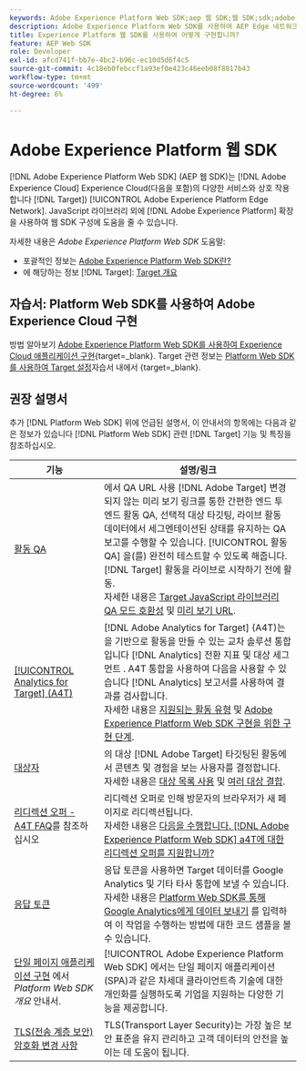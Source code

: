 ```yaml
---
keywords: Adobe Experience Platform Web SDK;aep 웹 SDK;웹 SDK;sdk;adobe experience cloud;platform edge 네트워크;adobe experience platform edge 네트워크;edge 네트워크;aep edge 네트워크
description: Adobe Experience Platform Web SDK를 사용하여 AEP Edge 네트워크를 통해 Adobe Experience Cloud의 다양한 서비스와 상호 작용하는 방법을 알아봅니다.
title: Experience Platform 웹 SDK를 사용하여 어떻게 구현합니까?
feature: AEP Web SDK
role: Developer
exl-id: afcd741f-bb7e-4bc2-b96c-ec10d5d6f4c5
source-git-commit: 4c18eb0febccf1a93ef0e423c46eeb08f8817b43
workflow-type: tm+mt
source-wordcount: '499'
ht-degree: 6%

---
```


# Adobe Experience Platform 웹 SDK

[!DNL Adobe Experience Platform Web SDK] (AEP 웹 SDK)는 [!DNL Adobe Experience Cloud] Experience Cloud(다음을 포함)의 다양한 서비스와 상호 작용합니다 [!DNL Target]) [!UICONTROL Adobe Experience Platform Edge Network]. JavaScript 라이브러리 외에 [!DNL Adobe Experience Platform] 확장을 사용하여 웹 SDK 구성에 도움을 줄 수 있습니다.

자세한 내용은 *Adobe Experience Platform Web SDK* 도움말:

* 포괄적인 정보는 [Adobe Experience Platform Web SDK란?](https://experienceleague.adobe.com/docs/experience-platform/edge/home.html)
* 에 해당하는 정보 [!DNL Target]: [Target 개요](https://experienceleague.adobe.com/docs/experience-platform/edge/personalization/adobe-target/target-overview.html)

## 자습서: Platform Web SDK를 사용하여 Adobe Experience Cloud 구현

방법 알아보기 [Adobe Experience Platform Web SDK를 사용하여 Experience Cloud 애플리케이션 구현](https://experienceleague.adobe.com/docs/platform-learn/implement-web-sdk/overview.html){target=_blank}. Target 관련 정보는 [Platform Web SDK를 사용하여 Target 설정](https://experienceleague.adobe.com/docs/platform-learn/implement-web-sdk/applications-setup/setup-target.html)자습서 내에서 {target=_blank}.

## 권장 설명서

추가 [!DNL Platform Web SDK] 위에 언급된 설명서, 이 안내서의 항목에는 다음과 같은 정보가 있습니다 [!DNL Platform Web SDK] 관련 [!DNL Target] 기능 및 특징을 참조하십시오.

| 기능 | 설명/링크 |
| --- | --- |
| [활동 QA](/help/c-activities/c-activity-qa/activity-qa.md) | 에서 QA URL 사용 [!DNL Adobe Target] 변경되지 않는 미리 보기 링크를 통한 간편한 엔드 투 엔드 활동 QA, 선택적 대상 타깃팅, 라이브 활동 데이터에서 세그멘테이션된 상태를 유지하는 QA 보고를 수행할 수 있습니다. [!UICONTROL 활동 QA] 을(를) 완전히 테스트할 수 있도록 해줍니다. [!DNL Target] 활동을 라이브로 시작하기 전에 활동.<br>자세한 내용은 [Target JavaScript 라이브러리 QA 모드 호환성](/help/c-activities/c-activity-qa/activity-qa.md#compatibility) 및 [미리 보기 URL](/help/c-activities/c-activity-qa/activity-qa.md#preview). |
| [[!UICONTROL Analytics for Target] (A4T)](/help/c-integrating-target-with-mac/a4t/a4t.md) | [!DNL Adobe Analytics for Target] (A4T)는 을 기반으로 활동을 만들 수 있는 교차 솔루션 통합입니다 [!DNL Analytics] 전환 지표 및 대상 세그먼트 . A4T 통합을 사용하여 다음을 사용할 수 있습니다 [!DNL Analytics] 보고서를 사용하여 결과를 검사합니다.<br>자세한 내용은 [지원되는 활동 유형](/help/c-integrating-target-with-mac/a4t/a4t.md#section_F487896214BF4803AF78C552EF1669AA) 및 [Adobe Experience Platform Web SDK 구현을 위한 구현 단계](/help/c-integrating-target-with-mac/a4t/a4timplementation.md#platform). |
| [대상자](/help/c-target/target.md) | 의 대상 [!DNL Adobe Target] 타깃팅된 활동에서 콘텐츠 및 경험을 보는 사용자를 결정합니다.<br>자세한 내용은 [대상 목록 사용](/help/c-target/c-audiences/audiences.md#use-list) 및 [여러 대상 결합](/help/c-target/combining-multiple-audiences.md). |
| [리디렉션 오퍼 - A4T FAQ](/help/c-integrating-target-with-mac/a4t/r-a4t-faq/a4t-faq-redirect-offers.md)를 참조하십시오 | 리디렉션 오퍼로 인해 방문자의 브라우저가 새 페이지로 리디렉션됩니다.<br>자세한 내용은 [다음을 수행합니다. [!DNL Adobe Experience Platform Web SDK] a4T에 대한 리디렉션 오퍼를 지원합니까?](/help/c-integrating-target-with-mac/a4t/r-a4t-faq/a4t-faq-redirect-offers.md#platform) |
| [응답 토큰](/help/administrating-target/response-tokens.md) | 응답 토큰을 사용하면 Target 데이터를 Google Analytics 및 기타 타사 통합에 보낼 수 있습니다.<br>자세한 내용은 [Platform Web SDK를 통해 Google Analytics에게 데이터 보내기](/help/administrating-target/response-tokens.md#platform-web-sdk) 를 입력하여 이 작업을 수행하는 방법에 대한 코드 샘플을 볼 수 있습니다. |
| [단일 페이지 애플리케이션 구현](https://experienceleague.adobe.com/docs/experience-platform/edge/personalization/adobe-target/spa-implementation.html?lang=en) 에서 *Platform Web SDK 개요* 안내서. | [!UICONTROL Adobe Experience Platform Web SDK] 에서는 단일 페이지 애플리케이션(SPA)과 같은 차세대 클라이언트측 기술에 대한 개인화를 실행하도록 기업을 지원하는 다양한 기능을 제공합니다. |
| [TLS(전송 계층 보안) 암호화 변경 사항](/help/c-implementing-target/c-considerations-before-you-implement-target/tls-transport-layer-security-encryption.md) | TLS(Transport Layer Security)는 가장 높은 보안 표준을 유지 관리하고 고객 데이터의 안전을 높이는 데 도움이 됩니다. |
